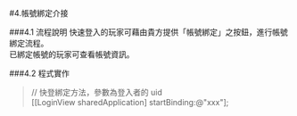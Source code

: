 #4.帳號綁定介接

###4.1 流程說明
快速登入的玩家可藉由貴方提供「帳號綁定」之按鈕，進行帳號綁定流程。<br>
已綁定帳號的玩家可查看帳號資訊。

###4.2 程式實作
<span id="startBinding"></span>

>// 快登綁定方法，參數為登入者的 uid<br>
>[[LoginView sharedApplication] startBinding:@"xxx"];

